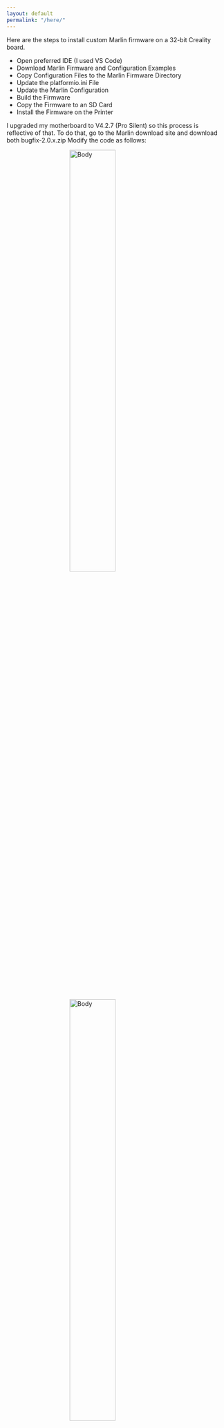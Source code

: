 ```yaml
---
layout: default
permalink: "/here/"
---
```


Here are the steps to install custom Marlin firmware on a 32-bit Creality board.

- Open preferred IDE (I used VS Code)
- Download Marlin Firmware and Configuration Examples
- Copy Configuration Files to the Marlin Firmware Directory
- Update the platformio.ini File
- Update the Marlin Configuration
- Build the Firmware
- Copy the Firmware to an SD Card
- Install the Firmware on the Printer

I upgraded my motherboard to V4.2.7 (Pro Silent) so this process is reflective of that.
To do that, go to the Marlin download site and download both bugfix-2.0.x.zip
Modify the code as follows:

<figure class="container">
  <img src="{{ site.baseurl }}/assets/snip1.PNG" alt="Body" style="display: block; margin: 0 auto; width: 50%; height: 50%;">
</figure>
<figure class="container">
  <img src="{{ site.baseurl }}/assets/snip2.PNG" alt="Body" style="display: block; margin: 0 auto; width: 50%; height: 50%;">
</figure>
<figure class="container">
  <img src="{{ site.baseurl }}/assets/snip3.PNG" alt="Body" style="display: block; margin: 0 auto; width: 50%; height: 50%;">
</figure>
